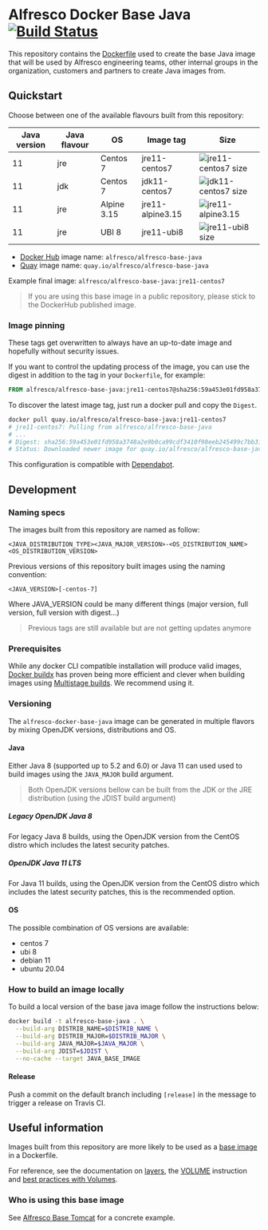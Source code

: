 # Alfresco Docker Base Java [![Build Status](https://img.shields.io/github/workflow/status/Alfresco/alfresco-docker-base-java/Alfresco%20java%20base%20Docker%20image)](https://github.com/Alfresco/alfresco-docker-base-tomcat/actions/workflows/main.yml)

This repository contains the [Dockerfile](Dockerfile) used to create the base
Java image that will be used by Alfresco engineering teams, other internal
groups in the organization, customers and partners to create Java images from.

## Quickstart

Choose between one of the available flavours built from this repository:

Java version | Java flavour | OS          | Image tag        | Size
-------------|--------------|-------------|------------------|-------------------------
11           | jre          | Centos 7    | jre11-centos7    | ![jre11-centos7 size][1]
11           | jdk          | Centos 7    | jdk11-centos7    | ![jdk11-centos7 size][2]
11           | jre          | Alpine 3.15 | jre11-alpine3.15 | ![jre11-alpine3.15][3]
11           | jre          | UBI 8       | jre11-ubi8       | ![jre11-ubi8 size][4]

[1]: https://img.shields.io/docker/image-size/alfresco/alfresco-base-java/jre11-centos7
[2]: https://img.shields.io/docker/image-size/alfresco/alfresco-base-java/jdk11-centos7
[3]: https://img.shields.io/docker/image-size/alfresco/alfresco-base-java/jre11-alpine3.15
[4]: https://img.shields.io/docker/image-size/alfresco/alfresco-base-java/jre11-ubi8

* [Docker Hub](https://hub.docker.com/r/alfresco/alfresco-base-java) image name: `alfresco/alfresco-base-java`
* [Quay](https://quay.io/repository/alfresco/alfresco-base-java) image name: `quay.io/alfresco/alfresco-base-java`

Example final image: `alfresco/alfresco-base-java:jre11-centos7`

> If you are using this base image in a public repository, please stick to the DockerHub published image.

### Image pinning

These tags get overwritten to always have an up-to-date image and hopefully
without security issues.

If you want to control the updating process of the image, you can use the digest
in addition to the tag in your `Dockerfile`, for example:

```dockerfile
FROM alfresco/alfresco-base-java:jre11-centos7@sha256:59a453e01fd958a3748a2e9b0ca99cdf3410f98eeb245499c7bb31696e35bdf4
```

To discover the latest image tag, just run a docker pull and copy the `Digest`.

```sh
docker pull quay.io/alfresco/alfresco-base-java:jre11-centos7
# jre11-centos7: Pulling from alfresco/alfresco-base-java
# ...
# Digest: sha256:59a453e01fd958a3748a2e9b0ca99cdf3410f98eeb245499c7bb31696e35bdf4
# Status: Downloaded newer image for quay.io/alfresco/alfresco-base-java:jre11-centos7
```

This configuration is compatible with [Dependabot](https://docs.github.com/en/code-security/supply-chain-security/keeping-your-dependencies-updated-automatically/configuration-options-for-dependency-updates#configuration-options-for-private-registries).

## Development

### Naming specs

The images built from this repository are named as follow:

`<JAVA_DISTRIBUTION_TYPE><JAVA_MAJOR_VERSION>-<OS_DISTRIBUTION_NAME><OS_DISTRIBUTION_VERSION>`

Previous versions of this repository built images using the naming convention:

`<JAVA_VERSION>[-centos-7]`

Where JAVA_VERSION could be many different things (major version, full version, full version with digest...)

> Previous tags are still available but are not getting updates anymore

### Prerequisites

While any docker CLI compatible installation will produce valid images,
[Docker buildx](https://docs.docker.com/buildx/working-with-buildx/) has proven being
more efficient and clever when building images using
[Multistage builds](https://docs.docker.com/develop/develop-images/multistage-build/).
We recommend using it.

### Versioning

The `alfresco-docker-base-java` image can be generated in multiple flavors by mixing OpenJDK versions, distributions and OS.

#### Java

Either Java 8 (supported up to 5.2 and 6.0) or Java 11 can used used to build images using the `JAVA_MAJOR` build argument.

> Both OpenJDK versions bellow can be built from the JDK or the JRE distribution (using the JDIST build argument)

##### Legacy OpenJDK Java 8

For legacy Java 8 builds, using the OpenJDK version from the CentOS distro which includes the latest security patches.

##### OpenJDK Java 11 LTS

For Java 11 builds, using the OpenJDK version from the CentOS distro which includes the latest security patches, this is the recommended option.

#### OS

The possible combination of OS versions are available:

* centos 7
* ubi 8
* debian 11
* ubuntu 20.04

### How to build an image locally

To build a local version of the base java image follow the instructions below:

```bash
docker build -t alfresco-base-java . \
  --build-arg DISTRIB_NAME=$DISTRIB_NAME \
  --build-arg DISTRIB_MAJOR=$DISTRIB_MAJOR \
  --build-arg JAVA_MAJOR=$JAVA_MAJOR \
  --build-arg JDIST=$JDIST \
  --no-cache --target JAVA_BASE_IMAGE
```

#### Release

Push a commit on the default branch including `[release]` in the message to trigger a release on Travis CI.

## Useful information

Images built from this repository are more likely to be used as a
[base image](https://docs.docker.com/glossary/#base-image) in a Dockerfile.

For reference, see the documentation on [layers](https://docs.docker.com/storage/storagedriver/#container-and-layers),
the [VOLUME](https://docs.docker.com/engine/reference/builder/#volume) instruction
and [best practices with Volumes](https://docs.docker.com/develop/develop-images/dockerfile_best-practices/#volume).

### Who is using this base image

See [Alfresco Base Tomcat](https://github.com/Alfresco/alfresco-docker-base-tomcat/blob/master/Dockerfile)
for a concrete example.
